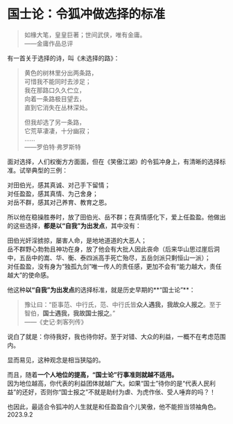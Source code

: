 # 国士论：令狐冲做选择的标准

> 如椽大笔，皇皇巨著；世间武侠，唯有金庸。  
> ——金庸作品总评  

有一首关于选择的诗，叫《未选择的路》：  
> 黄色的树林里分出两条路，  
> 可惜我不能同时去涉足；  
> 我在那路口久久伫立，  
> 向着一条路极目望去，  
> 直到它消失在丛林深处。  
>
> 但我却选了另一条路，  
> 它荒草凄凄，十分幽寂；  
> ……  
> ——罗伯特·弗罗斯特

面对选择，人们权衡方方面面，但在《笑傲江湖》的令狐冲身上，有清晰的选择标准。试举典型的三例：  

对田伯光，感其真诚、对己手下留情；  
对任盈盈，感其真情、为己舍身；  
对岳不群，感其对己养育、教育之恩。  

所以他在稳操胜券时，放了田伯光、岳不群；在真情感化下，爱上任盈盈。他做出的这些选择，**都是以“自我”为出发点**，其中没有：  

田伯光奸淫掳掠，屡害人命，是地地道道的大恶人；  
岳不群野心勃勃且神功在身，放了他会有大批人因此丧命（后来华山思过崖后洞中，五岳中的嵩、华、衡、泰四派高手死亡殆尽，五岳剑派只剩恒山一派）；  
对任盈盈，没有身为“独孤九剑”唯一传人的责任感，更加不会有“能力越大，责任越大”的使命感。  

他这种**以“自我”为出发点**的选择标准，就是历史早期的**“国士论”**：  

> 豫让曰：“臣事范、中行氏，范、中行氏皆**众人遇我，我故众人报之**。至于智伯，**国士遇我，我故国士报之**。”  
> ——《史记·刺客列传》

说白了就是：你待我好，我也待你好。至于对错、大众的利益，一概不在考虑范围内。  

显而易见，这种观念是相当狭隘的。  

而且，随着**一个人地位的提高，“国士论”行事准则就越不适用。**  
因为地位越高，你代表的利益团体就越广大。如果“国士”待你的是“代表人民利益”的还好，否则你“国士报之”不就是助纣为虐、为虎作伥、受人唾弃的吗？！  

也因此，最适合令狐冲的人生就是和任盈盈自个儿笑傲，他不能担当领袖角色。  
2023.9.2  
